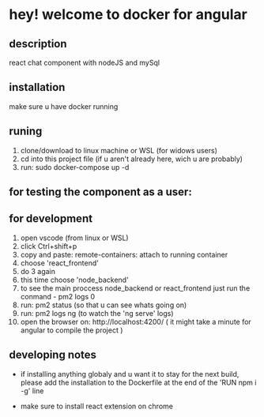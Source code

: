# hey! welcome to docker for angular

## description
react chat component with nodeJS and mySql


## installation
make sure u have docker running

## runing
1. clone/download to linux machine or WSL (for widows users)
2. cd into this project file (if u aren't already here, wich u are probably)
3. run: sudo docker-compose up -d

## for testing the component as a user:


## for development
1. open vscode (from linux or WSL) 
2. click Ctrl+shift+p
3. copy and paste: remote-containers: attach to running container
4. choose 'react_frontend'
5. do 3 again 
6. this time choose 'node_backend'
7. to see the main proccess node_backend or react_frontend just run the conmand - pm2 logs 0
8. run: pm2 status   (so that u can see whats going on)
9. run: pm2 logs ng  (to watch the 'ng serve' logs)
10. open the browser on: http://localhost:4200/  ( it might take a minute for angular to compile the project )

## developing notes
* if installing anything globaly and u want it to stay for the next build, please add the installation to the Dockerfile at the end of the 'RUN npm i -g' line 

* make sure to install react extension on chrome


